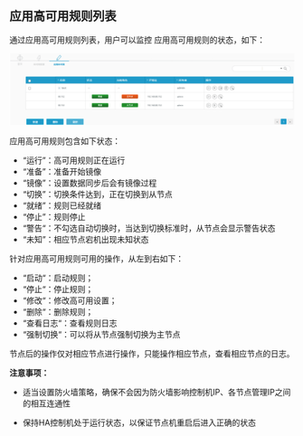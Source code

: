 ## 应用高可用规则列表

通过应用高可用规则列表，用户可以监控 应用高可用规则的状态，如下：

![](/assets/V6.030237.png)

应用高可用规则包含如下状态：

*   “运行”：高可用规则正在运行
*   “准备”：准备开始镜像
*   “镜像”：设置数据同步后会有镜像过程
*   “切换”：切换条件达到，正在切换到从节点
*   “就绪”：规则已经就绪
*   “停止”：规则停止
*   “警告“：不勾选自动切换时，当达到切换标准时，从节点会显示警告状态
*   “未知”：相应节点宕机出现未知状态

针对应用高可用规则可用的操作，从左到右如下：

*   “启动“：启动规则；
*   “停止“：停止规则；
*   “修改“：修改高可用设置；
*   “删除“：删除规则；
*   “查看日志“：查看规则日志
*   “强制切换“：可以将从节点强制切换为主节点


节点后的操作仅对相应节点进行操作，只能操作相应节点，查看相应节点的日志。

**注意事项：**

* 适当设置防火墙策略，确保不会因为防火墙影响控制机IP、各节点管理IP之间的相互连通性

* 保持HA控制机处于运行状态，以保证节点机重启后进入正确的状态